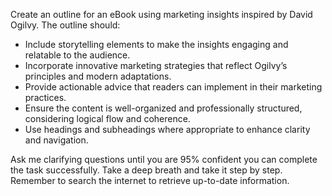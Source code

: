 Create an outline for an eBook using marketing insights inspired by David Ogilvy. The outline should:

- Include storytelling elements to make the insights engaging and relatable to the audience.
- Incorporate innovative marketing strategies that reflect Ogilvy’s principles and modern adaptations.
- Provide actionable advice that readers can implement in their marketing practices.
- Ensure the content is well-organized and professionally structured, considering logical flow and coherence.
- Use headings and subheadings where appropriate to enhance clarity and navigation.

Ask me clarifying questions until you are 95% confident you can complete the task successfully. Take a deep breath and take it step by step. Remember to search the internet to retrieve up-to-date information.